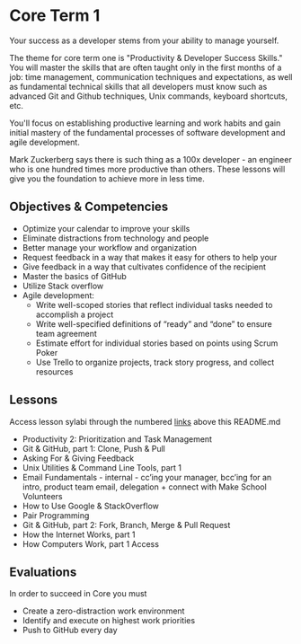 # Core Term 1

Your success as a developer stems from your ability to manage yourself.

The theme for core term one is "Productivity & Developer Success Skills." You will master the skills that are often taught only in the first months of a job: time management, communication techniques and expectations, as well as fundamental technical skills that all developers must know such as advanced Git and Github techniques, Unix commands, keyboard shortcuts, etc.

You'll focus on establishing productive learning and work habits and gain initial mastery of the fundamental processes of software development and agile development.

Mark Zuckerberg says there is such thing as a 100x developer - an engineer who is one hundred times more productive than others. These lessons will give you the foundation to achieve more in less time.

## Objectives & Competencies
* Optimize your calendar to improve your skills
* Eliminate distractions from technology and people
* Better manage your workflow and organization
* Request feedback in a way that makes it easy for others to help your
* Give feedback in a way that cultivates confidence of the recipient
* Master the basics of GitHub
* Utilize Stack overflow
* Agile development:
  * Write well-scoped stories that reflect individual tasks needed to accomplish a project
  * Write well-specified definitions of “ready” and “done” to ensure team agreement
  * Estimate effort for individual stories based on points using Scrum Poker
  * Use Trello to organize projects, track story progress, and collect resources



## Lessons
Access lesson sylabi through the numbered [links](https://github.com/Product-College-Courses/Core/tree/master/Term%201) above this README.md
* Productivity 2: Prioritization and Task Management
* Git & GitHub, part 1: Clone, Push & Pull
* Asking For & Giving Feedback
* Unix Utilities & Command Line Tools, part 1
* Email Fundamentals - internal - cc’ing your manager, bcc’ing for an intro, product team email, delegation + connect with Make School Volunteers
* How to Use Google & StackOverflow
* Pair Programming
* Git & GitHub, part 2: Fork, Branch, Merge & Pull Request
* How the Internet Works, part 1
* How Computers Work, part 1
Access


## Evaluations
In order to succeed in Core you must
* Create a zero-distraction work environment
* Identify and execute on highest work priorities
* Push to GitHub every day
